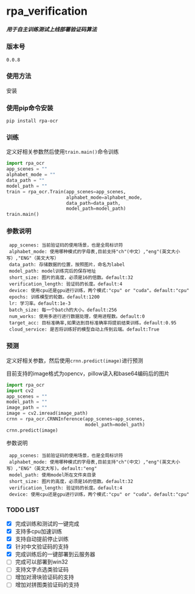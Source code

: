 # **rpa_verification**

##### 用于自主训练测试上线部署验证码算法

### 版本号 

    0.0.8

### 使用方法

 安装

### 使用pip命令安装
      
`pip install rpa-ocr`
    
### 训练

定义好相关参数然后使用`train.main()`命令训练
    
```python
import rpa_ocr
app_scenes = ""
alphabet_mode = ""
data_path = ""
model_path = ""
train = rpa_ocr.Train(app_scenes=app_scenes,
                      alphabet_mode=alphabet_mode,
                      data_path=data_path,
                      model_path=model_path)
train.main()
```
     
### 参数说明

```
 app_scenes: 当前验证码的使用场景，也是全局标识符
 alphabet_mode: 使用哪种模式的字母表,目前支持"ch"(中文）,"eng"(英文大小写）,"ENG"（英文大写）
 data_path: 存储数据的位置，按照图片，命名为label
 model_path: model训练完后的保存地址
 short_size: 图片的高度，必须是16的倍数。default:32
 verification_length: 验证码的长度。default:4
 device: 使用cpu还是gpu进行训练，两个模式:"cpu" or "cuda"。default:"cpu"
 epochs: 训练模型的轮数。default:1200
 lr: 学习率。default:1e-3
 batch_size: 每一个batch的大小。default:256
 num_works: 使用多进行进行数据处理，使用进程数。default:0
 target_acc: 目标准确率,如果达到目标准确率将提前结束训练。default:0.95
 cloud_service: 是否将训练好的模型自动上传到云端。default:True
```

### 预测

定义好相关参数，然后使用`crnn.predict(image)`进行预测

目前支持的image格式为opencv，pillow读入和base64编码后的图片

```python
import rpa_ocr
import cv2
app_scenes = ""
model_path = ""
image_path = ""
image = cv2.imread(image_path)
crnn = rpa_ocr.CRNNInference(app_scenes=app_scenes,
                             model_path=model_path)
crnn.predict(image)
```

参数说明

```
 app_scenes: 当前验证码的使用场景，也是全局标识符
 alphabet_mode: 使用哪种模式的字母表,目前支持"ch"(中文）,"eng"(英文大小写）,"ENG"（英文大写)。default:"eng"
 model_path: 使用model所在文件夹目录
 short_size: 图片的高度，必须是16的倍数。default:32
 verification_length: 验证码的长度。default:4
 device: 使用cpu还是gpu进行训练，两个模式:"cpu" or "cuda"。default:"cpu"
```

### TODO LIST

- [x] 完成训练和测试的一键完成
- [x] 支持多cpu加速训练
- [x] 支持自动提前停止训练
- [x] 针对中文验证码的支持
- [x] 完成训练后的一键部署到云服务器
- [ ] 完成可以部署到win32
- [ ] 支持文字点选类验证码
- [ ] 增加对滑块验证码的支持
- [ ] 增加对拼图类验证码的支持